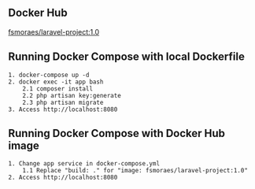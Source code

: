 ## Docker Hub

[fsmoraes/laravel-project:1.0](https://hub.docker.com/layers/fsmoraes/laravel-project/1.0/images/sha256-6cb99161effbd48988ff8501e0861e0a78a45b3ae64d1b7d721609f053897290?context=repo)

## Running Docker Compose with local Dockerfile

    1. docker-compose up -d
    2. docker exec -it app bash
        2.1 composer install
        2.2 php artisan key:generate
        2.3 php artisan migrate
    3. Access http://localhost:8080 


## Running Docker Compose with Docker Hub image

    1. Change app service in docker-compose.yml
        1.1 Replace "build: ." for "image: fsmoraes/laravel-project:1.0"
    2. Access http://localhost:8080 
